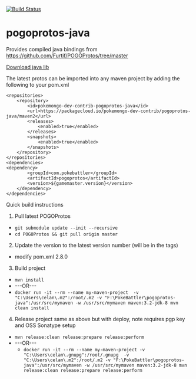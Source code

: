 [![Build Status](https://travis-ci.org/pokemongo-dev-contrib/pogoprotos-java.svg?branch=master)](https://travis-ci.org/pokemongo-dev-contrib/pogoprotos-java)
# pogoprotos-java
Provides compiled java bindings from https://github.com/Furtif/POGOProtos/tree/master

[Download java lib](https://packagecloud.io/pokemongo-dev-contrib/pogoprotos-java)

The latest protos can be imported into any maven project by adding the following to your pom.xml
```
<repositories>
    <repository>
        <id>pokemongo-dev-contrib-pogoprotos-java</id>
        <url>https://packagecloud.io/pokemongo-dev-contrib/pogoprotos-java/maven2</url>
        <releases>
            <enabled>true</enabled>
        </releases>
        <snapshots>
            <enabled>true</enabled>
        </snapshots>
    </repository>
</repositories>
<dependencies>
<dependency>
    	<groupId>com.pokebattler</groupId>
    	<artifactId>pogoprotos</artifactId>
    	<version>${gamemaster.version}</version>
	</dependency>
</dependencies>
```

Quick build instructions

1. Pull latest POGOProtos
  * `git submodule update --init --recursive`
  * `cd POGOProtos && git pull origin master`
2. Update the version to the latest version number (will be in the tags)
  * modify pom.xml     <version>2.8.0</version>
3. Build project 
  * `mvn install`
  * ---OR---
  * `docker run -it --rm --name my-maven-project  -v "C:\Users\celan\.m2":/root/.m2 -v "F:\PokeBattler\pogoprotos-java":/usr/src/mymaven -w /usr/src/mymaven maven:3.2-jdk-8 mvn clean install`
4. Release project same as above but with deploy, note requires pgp key and OSS Sonatype setup
  * `mvn release:clean release:prepare release:perform`
* ---OR---
  * `docker run -it --rm --name my-maven-project -v "C:\Users\celan\.gnupg":/root/.gnupg  -v "C:\Users\celan\.m2":/root/.m2 -v "F:\PokeBattler\pogoprotos-java":/usr/src/mymaven -w /usr/src/mymaven maven:3.2-jdk-8 mvn release:clean release:prepare release:perform`
